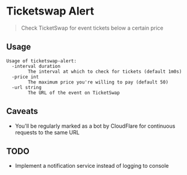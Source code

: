 # Ticketswap Alert

> Check TicketSwap for event tickets below a certain price

## Usage

```
Usage of ticketswap-alert:
  -interval duration
    	The interval at which to check for tickets (default 1m0s)
  -price int
    	The maximum price you're willing to pay (default 50)
  -url string
    	The URL of the event on TicketSwap
```

## Caveats

* You'll be regularly marked as a bot by CloudFlare for continuous requests to the same URL

## TODO

* Implement a notification service instead of logging to console
